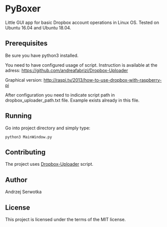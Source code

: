 # PyBoxer

Little GUI app for basic Dropbox account operations in Linux OS. Tested on Ubuntu 16.04 and Ubuntu 18.04.

## Prerequisites

Be sure you have python3 installed.

You need to have configured usage of script. Instruction is available at the adress:
https://github.com/andreafabrizi/Dropbox-Uploader

Graphical version:
http://raspi.tv/2013/how-to-use-dropbox-with-raspberry-pi

After configuration you need to indicate script path in dropbox_uploader_path.txt file. Example exists already in this file.

## Running

Go into project directory and simply type:

```
python3 MainWindow.py
```

## Contributing

The project uses [Dropbox-Uploader](https://github.com/andreafabrizi/Dropbox-Uploader) script.

## Author

Andrzej Serwotka

## License

This project is licensed under the terms of the MIT license.
